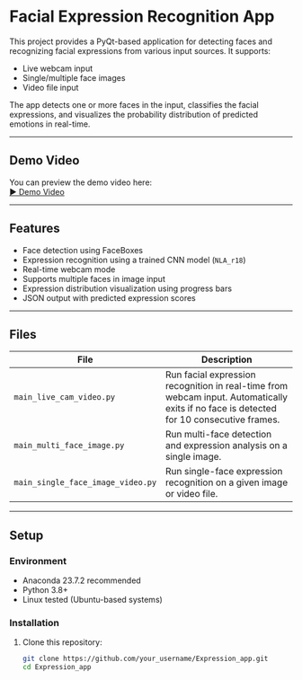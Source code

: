 # Facial Expression Recognition App

This project provides a PyQt-based application for detecting faces and recognizing facial expressions from various input sources. It supports:

- Live webcam input
- Single/multiple face images
- Video file input

The app detects one or more faces in the input, classifies the facial expressions, and visualizes the probability distribution of predicted emotions in real-time.

---

## Demo Video

You can preview the demo video here:  
[▶ Demo Video](https://github.com/user-attachments/assets/1dfa18b7-c0c6-4481-be6f-ad9f7e81ec6f)

---

## Features

- Face detection using FaceBoxes
- Expression recognition using a trained CNN model (`NLA_r18`)
- Real-time webcam mode
- Supports multiple faces in image input
- Expression distribution visualization using progress bars
- JSON output with predicted expression scores

---

## Files

| File | Description |
|------|-------------|
| `main_live_cam_video.py` | Run facial expression recognition in real-time from webcam input. Automatically exits if no face is detected for 10 consecutive frames. |
| `main_multi_face_image.py` | Run multi-face detection and expression analysis on a single image. |
| `main_single_face_image_video.py` | Run single-face expression recognition on a given image or video file. |

---

## Setup

### Environment

- Anaconda 23.7.2 recommended
- Python 3.8+
- Linux tested (Ubuntu-based systems)

### Installation

1. Clone this repository:

   ```bash
   git clone https://github.com/your_username/Expression_app.git
   cd Expression_app

